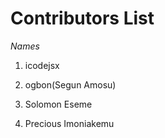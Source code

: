 # Contributors List 

*Names*

1. icodejsx  
2. ogbon(Segun Amosu)
3. Solomon Eseme





















23. Precious Imoniakemu